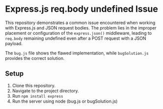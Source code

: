 # Express.js req.body undefined Issue

This repository demonstrates a common issue encountered when working with Express.js and JSON request bodies.  The problem lies in the improper placement or configuration of the `express.json()` middleware, leading to `req.body` remaining undefined even after a POST request with a JSON payload.

The `bug.js` file shows the flawed implementation, while `bugSolution.js` provides the correct solution.

## Setup

1. Clone this repository.
2. Navigate to the project directory.
3. Run `npm install express`
4. Run the server using node (bug.js or bugSolution.js)